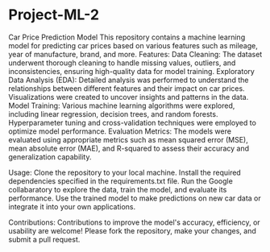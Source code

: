 # Project-ML-2
Car Price Prediction Model
This repository contains a machine learning model for predicting car prices based on various features such as mileage, year of manufacture, brand, and more.
Features:
Data Cleaning: The dataset underwent thorough cleaning to handle missing values, outliers, and inconsistencies, ensuring high-quality data for model training.
Exploratory Data Analysis (EDA): Detailed analysis was performed to understand the relationships between different features and their impact on car prices. Visualizations were created to uncover insights and patterns in the data.
Model Training: Various machine learning algorithms were explored, including linear regression, decision trees, and random forests. Hyperparameter tuning and cross-validation techniques were employed to optimize model performance.
Evaluation Metrics: The models were evaluated using appropriate metrics such as mean squared error (MSE), mean absolute error (MAE), and R-squared to assess their accuracy and generalization capability.

Usage:
Clone the repository to your local machine.
Install the required dependencies specified in the requirements.txt file.
Run the Google collabaratory to explore the data, train the model, and evaluate its performance.
Use the trained model to make predictions on new car data or integrate it into your own applications.

Contributions:
Contributions to improve the model's accuracy, efficiency, or usability are welcome! Please fork the repository, make your changes, and submit a pull request.


